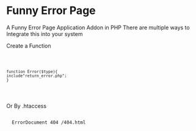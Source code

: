 # Funny Error Page
A Funny Error Page Application Addon in PHP
There are multiple ways to Integrate this into your system



Create a Function

<code>
  
    function Error($type){
    include"return_error.php";
    }
    
  </code>
  
  
  Or By .htaccess
  
  
  <code>
  ErrorDocument 404 /404.html
  </code>
